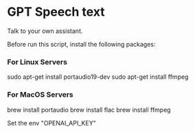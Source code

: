 # GPT Speech text
Talk to your own assistant.

Before run this script, install the following packages:

### For Linux Servers
sudo apt-get install portaudio19-dev
sudo apt-get install ffmpeg

### For MacOS Servers
brew install portaudio 
brew install flac
brew install ffmpeg

Set the env "OPENAI_API_KEY" 
